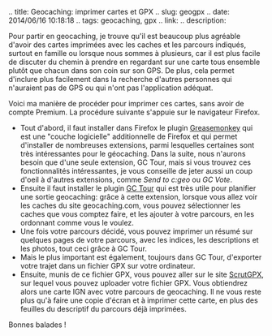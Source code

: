 .. title: Geocaching: imprimer cartes et GPX
.. slug: geogpx
.. date: 2014/06/16 10:18:18
.. tags: geocaching, gpx
.. link: 
.. description: 

Pour partir en geocaching, je trouve qu'il est beaucoup plus agréable d'avoir des cartes imprimées avec les caches et les parcours indiqués,
surtout en famille ou lorsque nous sommes à plusieurs, car il est plus facile de discuter du chemin à prendre en regardant sur une carte tous
ensemble plutôt que chacun dans son coin sur son GPS. De plus, cela permet d'inclure plus facilement dans la recherche d'autres personnes qui
n'auraient pas de GPS ou qui n'ont pas l'application adéquat.

Voici ma manière de procéder pour imprimer ces cartes, sans avoir de compte Premium.
La procédure suivante s'appuie sur le navigateur Firefox.

* Tout d'abord, il faut installer dans Firefox le plugin [Greasemonkey](https://addons.mozilla.org/en-US/firefox/addon/greasemonkey) qui est une "couche logicielle" additionnelle de Firefox et qui permet d'installer de nombreuses extensions, parmi lesquelles certaines sont très intéressantes pour le géocaching. Dans la suite, nous n'aurons besoin que d'une seule extension, GC Tour, mais si vous trouvez ces fonctionnalités intéressantes, je vous conseille de jeter aussi un coup d'oeil à d'autres extensions, comme _Send to c:geo_ ou _GC Vote_.
* Ensuite il faut installer le plugin [GC Tour](http://gctour.madd.in) qui est très utile pour planifier une sortie geocaching: grâce à cette extension, lorsque vous allez voir les caches du site geocaching.com, vous pouvez sélectionner les caches que vous comptez faire, et les ajouter à votre parcours, en les ordonnant comme vous le voulez.
* Une fois votre parcours décidé, vous pouvez imprimer un résumé sur quelques pages de votre parcours, avec les indices, les descriptions et les photos, tout ceci grâce à GC Tour.
* Mais le plus important est également, toujours dans GC Tour, d'exporter votre trajet dans un fichier GPX sur votre ordinateur.
* Ensuite, munis de ce fichier GPX, vous pouvez aller sur le site [ScrutGPX](http://clic0.free.fr/spip.php?article81), sur lequel vous pouvez uploader votre fichier GPX. Vous obtiendrez alors une carte IGN avec votre parcours de geocaching. Il ne vous reste plus qu'à faire une copie d'écran et à imprimer cette carte, en plus des feuilles du descriptif du parcours déjà imprimées.

Bonnes balades !
